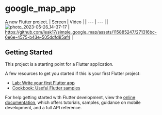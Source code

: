 # google_map_app

A new Flutter project.
| Screen | Video |
| --- | --- |
| ![photo_2023-05-26_14-37-17](https://github.com/leak17/simple_google_map/assets/115885247/eb6c8b96-f21d-4c6f-b3e8-060b0ded227a) |  https://github.com/leak17/simple_google_map/assets/115885247/271316bc-6e6e-4575-b43e-505ddfd85af4  |


## Getting Started

This project is a starting point for a Flutter application.

A few resources to get you started if this is your first Flutter project:

- [Lab: Write your first Flutter app](https://docs.flutter.dev/get-started/codelab)
- [Cookbook: Useful Flutter samples](https://docs.flutter.dev/cookbook)

For help getting started with Flutter development, view the
[online documentation](https://docs.flutter.dev/), which offers tutorials,
samples, guidance on mobile development, and a full API reference.

